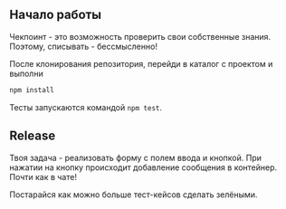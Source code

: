 ## Начало работы

Чекпоинт - это возможность проверить свои собственные знания. Поэтому, 
списывать - бессмысленно!

После клонирования репозитория, перейди в каталог с проектом и выполни
```bash
npm install
```

Тесты запускаются командой `npm test`.

## Release

Твоя задача - реализовать форму с полем ввода и кнопкой. При нажатии на кнопку
происходит добавление сообщения в контейнер. Почти как в чате!

Постарайся как можно больше тест-кейсов сделать зелёными.
